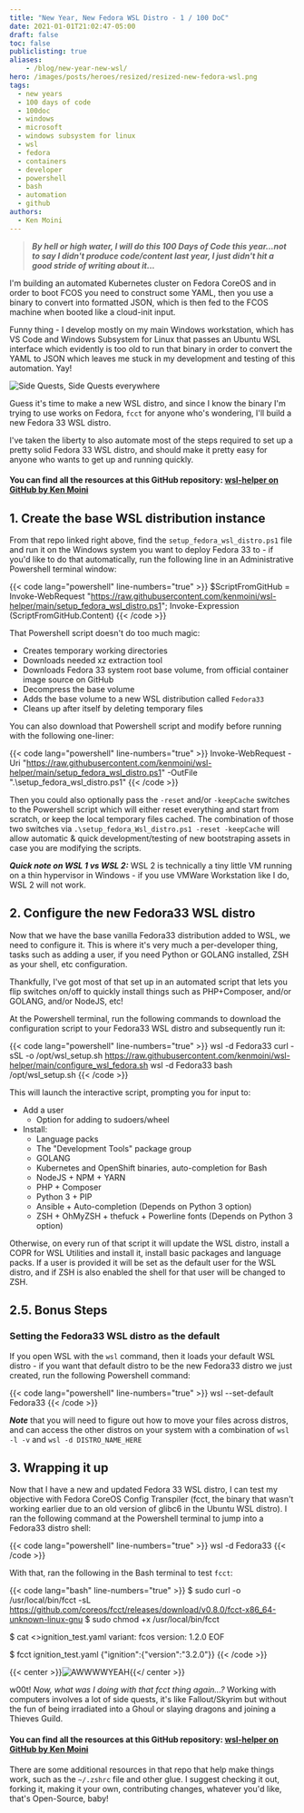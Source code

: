 ```yaml
---
title: "New Year, New Fedora WSL Distro - 1 / 100 DoC"
date: 2021-01-01T21:02:47-05:00
draft: false
toc: false
publiclisting: true
aliases:
    - /blog/new-year-new-wsl/
hero: /images/posts/heroes/resized/resized-new-fedora-wsl.png
tags:
  - new years
  - 100 days of code
  - 100doc
  - windows
  - microsoft
  - windows subsystem for linux
  - wsl
  - fedora
  - containers
  - developer
  - powershell
  - bash
  - automation
  - github
authors:
  - Ken Moini
---
```



> ***By hell or high water, I will do this 100 Days of Code this year...not to say I didn't produce code/content last year, I just didn't hit a good stride of writing about it...***

I'm building an automated Kubernetes cluster on Fedora CoreOS and in order to boot FCOS you need to construct some YAML, then you use a binary to convert into formatted JSON, which is then fed to the FCOS machine when booted like a cloud-init input.

Funny thing - I develop mostly on my main Windows workstation, which has VS Code and Windows Subsystem for Linux that passes an Ubuntu WSL interface which evidently is too old to run that binary in order to convert the YAML to JSON which leaves me stuck in my development and testing of this automation.  Yay!

![Side Quests, Side Quests everywhere](/images/posts/legacyUnsorted/k8sRunningAwayBalloon.jpg)

Guess it's time to make a new WSL distro, and since I know the binary I'm trying to use works on Fedora, `fcct` for anyone who's wondering, I'll build a new Fedora 33 WSL distro.

I've taken the liberty to also automate most of the steps required to set up a pretty solid Fedora 33 WSL distro, and should make it pretty easy for anyone who wants to get up and running quickly.

#### You can find all the resources at this GitHub repository: [wsl-helper on GitHub by Ken Moini](https://github.com/kenmoini/wsl-helper)

## 1. Create the base WSL distribution instance

From that repo linked right above, find the `setup_fedora_wsl_distro.ps1` file and run it on the Windows system you want to deploy Fedora 33 to - if you'd like to do that automatically, run the following line in an Administrative Powershell terminal window:

{{< code lang="powershell" line-numbers="true" >}}
$ScriptFromGitHub = Invoke-WebRequest "https://raw.githubusercontent.com/kenmoini/wsl-helper/main/setup_fedora_wsl_distro.ps1"; Invoke-Expression $($ScriptFromGitHub.Content)
{{< /code >}}

That Powershell script doesn't do too much magic:

- Creates temporary working directories
- Downloads needed xz extraction tool
- Downloads Fedora 33 system root base volume, from official container image source on GitHub
- Decompress the base volume
- Adds the base volume to a new WSL distribution called `Fedora33`
- Cleans up after itself by deleting temporary files
 
You can also download that Powershell script and modify before running with the following one-liner:

{{< code lang="powershell" line-numbers="true" >}}
Invoke-WebRequest -Uri "https://raw.githubusercontent.com/kenmoini/wsl-helper/main/setup_fedora_wsl_distro.ps1" -OutFile ".\setup_fedora_wsl_distro.ps1"
{{< /code >}}

Then you could also optionally pass the `-reset` and/or `-keepCache` switches to the Powershell script which will either reset everything and start from scratch, or keep the local temporary files cached.  The combination of those two switches via `.\setup_fedora_Wsl_distro.ps1 -reset -keepCache` will allow automatic & quick development/testing of new bootstraping assets in case you are modifying the scripts.

***Quick note on WSL 1 vs WSL 2:*** WSL 2 is technically a tiny little VM running on a thin hypervisor in Windows - if you use VMWare Workstation like I do, WSL 2 will not work.

## 2. Configure the new Fedora33 WSL distro

Now that we have the base vanilla Fedora33 distribution added to WSL, we need to configure it.  This is where it's very much a per-developer thing, tasks such as adding a user, if you need Python or GOLANG installed, ZSH as your shell, etc configuration.

Thankfully, I've got most of that set up in an automated script that lets you flip switches on/off to quickly install things such as PHP+Composer, and/or GOLANG, and/or NodeJS, etc!

At the Powershell terminal, run the following commands to download the configuration script to your Fedora33 WSL distro and subsequently run it:

{{< code lang="powershell" line-numbers="true" >}}
wsl -d Fedora33 curl -sSL -o /opt/wsl_setup.sh https://raw.githubusercontent.com/kenmoini/wsl-helper/main/configure_wsl_fedora.sh
wsl -d Fedora33 bash /opt/wsl_setup.sh
{{< /code >}}

This will launch the interactive script, prompting you for input to:

- Add a user
    - Option for adding to sudoers/wheel
- Install:
    - Language packs
    - The "Development Tools" package group
    - GOLANG
    - Kubernetes and OpenShift binaries, auto-completion for Bash
    - NodeJS + NPM + YARN
    - PHP + Composer
    - Python 3 + PIP
    - Ansible + Auto-completion (Depends on Python 3 option)
    - ZSH + OhMyZSH + thefuck + Powerline fonts (Depends on Python 3 option)

Otherwise, on every run of that script it will update the WSL distro, install a COPR for WSL Utilities and install it, install basic packages and language packs.  If a user is provided it will be set as the default user for the WSL distro, and if ZSH is also enabled the shell for that user will be changed to ZSH.

## 2.5. Bonus Steps

### Setting the Fedora33 WSL distro as the default

If you open WSL with the `wsl` command, then it loads your default WSL distro - if you want that default distro to be the new Fedora33 distro we just created, run the following Powershell command:

{{< code lang="powershell" line-numbers="true" >}}
wsl --set-default Fedora33
{{< /code >}}

***Note*** that you will need to figure out how to move your files across distros, and can access the other distros on your system with a combination of `wsl -l -v` and `wsl -d DISTRO_NAME_HERE`

## 3. Wrapping it up

Now that I have a new and updated Fedora 33 WSL distro, I can test my objective with Fedora CoreOS Config Transpiler (fcct, the binary that wasn't working earlier due to an old version of glibc6 in the Ubuntu WSL distro).  I ran the following command at the Powershell terminal to jump into a Fedora33 distro shell:

{{< code lang="powershell" line-numbers="true" >}}
wsl -d Fedora33
{{< /code >}}

With that, ran the following in the Bash terminal to test `fcct`:

{{< code lang="bash" line-numbers="true" >}}
$ sudo curl -o /usr/local/bin/fcct -sL https://github.com/coreos/fcct/releases/download/v0.8.0/fcct-x86_64-unknown-linux-gnu
$ sudo chmod +x /usr/local/bin/fcct

$ cat <<EOF >>ignition_test.yaml
variant: fcos
version: 1.2.0
EOF

$ fcct ignition_test.yaml
{"ignition":{"version":"3.2.0"}}
{{< /code >}}

{{< center >}}![AWWWWYEAH](/images/posts/legacyUnsorted/yesbitchyes.gif){{</ center >}}

w00t!  *Now, what was I doing with that fcct thing again...?*  Working with computers involves a lot of side quests, it's like Fallout/Skyrim but without the fun of being irradiated into a Ghoul or slaying dragons and joining a Thieves Guild.

#### You can find all the resources at this GitHub repository: [wsl-helper on GitHub by Ken Moini](https://github.com/kenmoini/wsl-helper)

There are some additional resources in that repo that help make things work, such as the `~/.zshrc` file and other glue.  I suggest checking it out, forking it, making it your own, contributing changes, whatever you'd like, that's Open-Source, baby!
